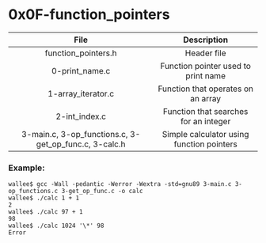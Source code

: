 # 0x0F-function_pointers


|                  File                                    |                     Description                     |
| :-----------------------------------------: |  :-----------------------------------------------:  |
|        function_pointers.h                        |  Header file  |
|        0-print_name.c                 |  Function pointer used to print name |
|        1-array_iterator.c             |  Function that operates on an array |
|        2-int_index.c              	|  Function that searches for an integer  |
|        3-main.c, 3-op_functions.c, 3-get_op_func.c, 3-calc.h                  | Simple calculator using function pointers   |

### Example:

```
wallee$ gcc -Wall -pedantic -Werror -Wextra -std=gnu89 3-main.c 3-op_functions.c 3-get_op_func.c -o calc
wallee$ ./calc 1 + 1
2
wallee$ ./calc 97 + 1
98
wallee$ ./calc 1024 '\*' 98
Error
```